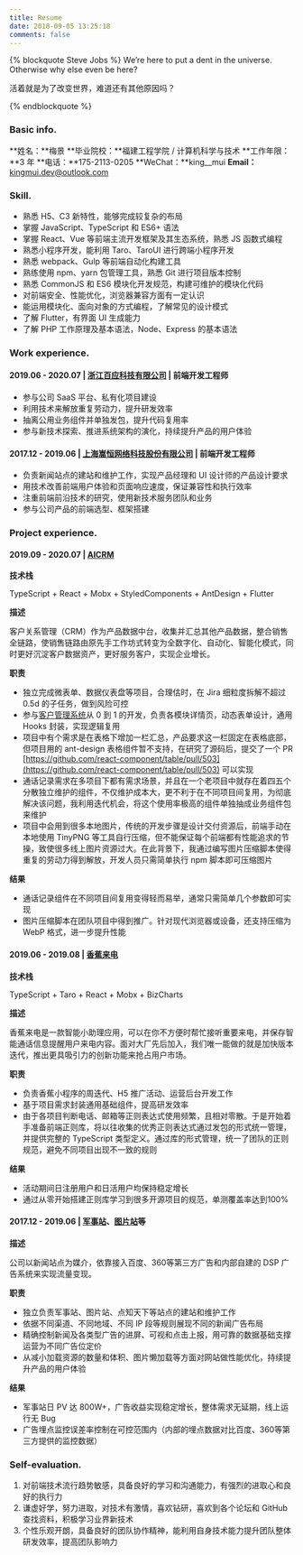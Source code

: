 ```yaml
---
title: Resume
date: 2018-09-05 13:25:18
comments: false
---
```


{% blockquote Steve Jobs %}
We’re here to put a dent in the universe. Otherwise why else even be here?

活着就是为了改变世界，难道还有其他原因吗？

{% endblockquote %}

### Basic info.

**姓名：**梅景
**毕业院校：**福建工程学院 / 计算机科学与技术
**工作年限：**3 年
**电话：**175-2113-0205
**WeChat：**king__mui
**Email：**[kingmui.dev@outlook.com](mailto:kingmui.dev@outlook.com)

### Skill.

- 熟悉 H5、C3 新特性，能够完成较复杂的布局
- 掌握 JavaScript、TypeScript 和 ES6+ 语法
- 掌握 React、Vue 等前端主流开发框架及其生态系统，熟悉 JS 函数式编程
- 熟悉小程序开发，能利用 Taro、TaroUI 进行跨端小程序开发
- 熟悉 webpack、Gulp 等前端自动化构建工具
- 熟练使用 npm、yarn 包管理工具，熟悉 Git 进行项目版本控制
- 熟悉 CommonJS 和 ES6 模块化开发规范，构建可维护的模块化代码
- 对前端安全、性能优化，浏览器兼容方面有一定认识
- 能运用模块化、面向对象的方式编程，了解常见的设计模式
- 了解 Flutter，有界面 UI 生成能力
- 了解 PHP 工作原理及基本语法，Node、Express 的基本语法

### Work experience.

#### 2019.06 - 2020.07 | [浙江百应科技有限公司](https://www.byai.com/) | 前端开发工程师

- 参与公司 SaaS 平台、私有化项目建设
- 利用技术来解放重复劳动力，提升研发效率
- 抽离公用业务组件并单独发包，提升代码复用率
- 参与新技术探索、推进系统架构的演化，持续提升产品的用户体验

#### 2017.12 - 2019.06 | [上海嵩恒网络科技股份有限公司](http://www.dftoutiao.com/) | 前端开发工程师

- 负责新闻站点的建站和维护工作，实现产品经理和 UI 设计师的产品设计要求
- 用技术改善前端用户体验和页面响应速度，保证兼容性和执行效率
- 注重前端前沿技术的研究，使用新技术服务团队和业务
- 参与公司产品的前端选型、框架搭建

### Project experience.

#### 2019.09 - 2020.07 | [AICRM](https://aicrm.byai.com/)

**技术栈**

TypeScript + React + Mobx + StyledComponents + AntDesign + Flutter

**描述**

客户关系管理（CRM）作为产品数据中台，收集并汇总其他产品数据，整合销售全链路，使销售链路由原先手工作坊式转变为全数字化、自动化、智能化模式，同时更好沉淀客户数据资产，更好服务客户，实现企业增长。

**职责**

- 独立完成微表单、数据仪表盘等项目，合理估时，在 Jira 细粒度拆解不超过 0.5d 的子任务，做到风险可控
- 参与[客户管理系统](https://aicrm.byai.com/aicrm)从 0 到 1 的开发，负责各模块详情页，动态表单设计，通用 Hooks 封装，实现逻辑复用
- 项目中有个需求是在表格下增加一栏汇总，产品要求这一栏固定在表格底部，但项目用的 ant-design 表格组件暂不支持，在研究了源码后，提交了一个 PR  [https://github.com/react-component/table/pull/503](https://github.com/react-component/table/pull/503) 可以实现
- 通话记录需求在多项目下都有需求场景，并且在一个老项目中就存在着四五个分散独立维护的组件，不仅维护成本大，更不利于在不同项目间复用，为彻底解决该问题，我利用迭代机会，将这个使用率极高的组件单独抽成业务组件包来维护
- 项目中会用到很多本地图片，传统的开发步骤是设计交付资源后，前端手动在本地使用 TinyPNG 等工具自行压缩，但不能保证每个前端都有性能追求的节操，致使很多线上图片资源过大。在此背景下，我通过编写图片压缩脚本使得重复的劳动力得到解放，开发人员只需简单执行 npm 脚本即可压缩图片

**结果**

- 通话记录组件在不同项目间复用变得轻而易举，通常只需简单几个参数即可实现
- 图片压缩脚本在团队项目中得到推广。针对现代浏览器或设备，还支持压缩为 WebP 格式，进一步提升性能

#### 2019.06 - 2019.08 | [香蕉来电](https://banana.byai.com/)

**技术栈**

TypeScript + Taro + React + Mobx + BizCharts

**描述**

香蕉来电是一款智能小助理应用，可以在你不方便时帮忙接听重要来电，并保存智能通话信息提醒用户来电内容。面对大厂先后加入，我们唯一能做的就是加快版本迭代，推出更具吸引力的创新功能来抢占用户市场。

**职责**

- 负责香蕉小程序的周迭代、H5 推广活动、运营后台开发工作
- 基于项目需求封装通用基础组件，提高研发效率
- 由于各项目判断电话、邮箱等正则表达式使用频繁，且相对零散。于是开始着手准备前端正则库，将以往收集的优秀正则表达式通过发包的形式统一管理，并提供完整的 TypeScript 类型定义。通过库的形式管理，统一了团队的正则规范，避免不同项目出现不一致的规则

**结果**

- 活动期间日注册用户和日活用户均保持稳定增长
- 通过从零开始搭建正则库学习到很多开源项目的规范，单测覆盖率达到100%

#### 2017.12 - 2019.06 | [军事站](http://mil.eastday.com/)、[图片站](http://miniimg.eastday.com/)等

**描述**

公司以新闻站点为媒介，依靠接入百度、360等第三方广告和内部自建的 DSP 广告系统来实现流量变现。

**职责**

- 独立负责军事站、图片站、点知天下等站点的建站和维护工作
- 依据不同渠道、不同地域、不同 IP 段等规则展现不同的新闻广告布局
- 精确控制新闻及各类型广告的进屏、可视和点击上报，用可靠的数据基础支撑运营为不同广告位定价
- 从减小加载资源的数量和体积、图片懒加载等方面对网站做性能优化，持续提升产品的用户体验

**结果**

- 军事站日 PV 达 800W+，广告收益实现稳定增长，整体需求无延期，线上运行无 Bug
- 广告埋点监控误差率控制在可控范围内（内部的埋点数据对比百度、360等第三方提供的监控数据）

### Self-evaluation.

1. 对前端技术流行趋势敏感，具备良好的学习和沟通能力，有强烈的进取心和良好的执行力
2. 谦虚好学，努力进取，对技术有激情，喜欢钻研，喜欢到各个论坛和 GitHub 查找资料，积极学习业界新技术
3. 个性乐观开朗，具备良好的团队协作精神，能利用自身技术能力提升团队整体研发效率，提高团队影响力
